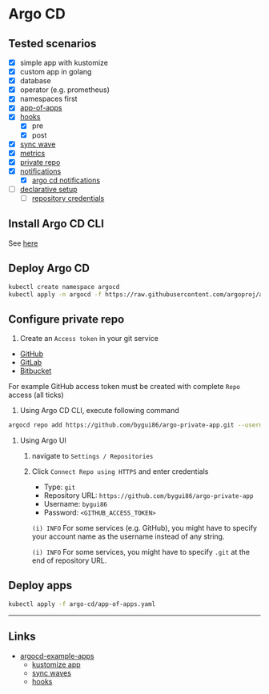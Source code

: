 
# Argo CD

## Tested scenarios

- [x] simple app with kustomize
- [x] custom app in golang
- [x] database
- [x] operator (e.g. prometheus)
- [x] namespaces first
- [x] [app-of-apps](https://argoproj.github.io/argo-cd/operator-manual/cluster-bootstrapping/)
- [x] [hooks](https://argoproj.github.io/argo-cd/user-guide/resource_hooks/)
  - [x] pre
  - [x] post
- [x] [sync wave](https://argoproj.github.io/argo-cd/user-guide/sync-waves/)
- [x] [metrics](https://argoproj.github.io/argo-cd/operator-manual/metrics/)
- [x] [private repo](https://argoproj.github.io/argo-cd/user-guide/private-repositories/)
- [x] [notifications](https://argoproj.github.io/argo-cd/operator-manual/notifications/)
  - [x] [argo cd notifications](https://argoproj-labs.github.io/argocd-notifications/)
- [ ] [declarative setup](https://argoproj.github.io/argo-cd/operator-manual/declarative-setup/)
  - [ ] [repository credentials](https://argoproj.github.io/argo-cd/operator-manual/declarative-setup/#repository-credentials)

## Install Argo CD CLI

See [here](https://argoproj.github.io/argo-cd/getting_started/#2-download-argo-cd-cli)

## Deploy Argo CD

```bash
kubectl create namespace argocd
kubectl apply -n argocd -f https://raw.githubusercontent.com/argoproj/argo-cd/stable/manifests/install.yaml
```

## Configure private repo

1. Create an `Access token` in your git service

  - [GitHub](https://help.github.com/en/articles/creating-a-personal-access-token-for-the-command-line)
  - [GitLab](https://docs.gitlab.com/ee/user/project/deploy_tokens/)
  - [Bitbucket](https://confluence.atlassian.com/bitbucketserver/personal-access-tokens-939515499.html)

  For example GitHub access token must be created with complete `Repo` access (all ticks)

1. Using Argo CD CLI, execute following command

  ```bash
  argocd repo add https://github.com/bygui86/argo-private-app.git --username bygui86 --password <GITHUB_ACCESS_TOKEN>
  ```

1. Using Argo UI

    1. navigate to `Settings / Repositories`

    1. Click `Connect Repo using HTTPS` and enter credentials

        - Type: `git`
        - Repository URL: `https://github.com/bygui86/argo-private-app`
        - Username: `bygui86`
        - Password: `<GITHUB_ACCESS_TOKEN>`

        `(i) INFO` For some services (e.g. GitHub), you might have to specify your account name as the username instead of any string.

        `(i) INFO` For some services, you might have to specify `.git` at the end of repository URL.

## Deploy apps

```bash
kubectl apply -f argo-cd/app-of-apps.yaml
```

---

## Links

- [argocd-example-apps](https://github.com/bygui86/argocd-example-apps)
  - [kustomize app](https://github.com/bygui86/argocd-example-apps/tree/master/kustomize-guestbook)
  - [sync waves](https://github.com/bygui86/argocd-example-apps/tree/master/sync-waves)
  - [hooks](https://github.com/bygui86/argocd-example-apps/tree/master/pre-post-sync)
